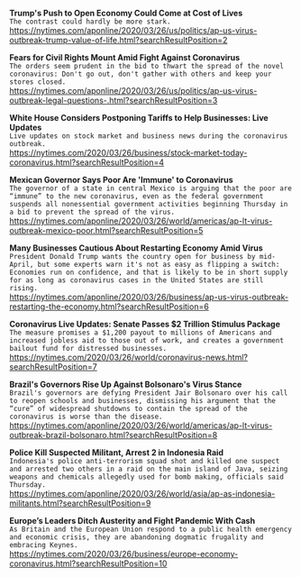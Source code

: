 **Trump's Push to Open Economy Could Come at Cost of Lives**\
`The contrast could hardly be more stark.`\
https://nytimes.com/aponline/2020/03/26/us/politics/ap-us-virus-outbreak-trump-value-of-life.html?searchResultPosition=2

**Fears for Civil Rights Mount Amid Fight Against Coronavirus**\
`The orders seem prudent in the bid to thwart the spread of the novel coronavirus: Don't go out, don't gather with others and keep your stores closed.`\
https://nytimes.com/aponline/2020/03/26/us/politics/ap-us-virus-outbreak-legal-questions-.html?searchResultPosition=3

**White House Considers Postponing Tariffs to Help Businesses: Live Updates**\
`Live updates on stock market and business news during the coronavirus outbreak.`\
https://nytimes.com/2020/03/26/business/stock-market-today-coronavirus.html?searchResultPosition=4

**Mexican Governor Says Poor Are 'Immune' to Coronavirus**\
`The governor of a state in central Mexico is arguing that the poor are “immune” to the new coronavirus, even as the federal government suspends all nonessential government activities beginning Thursday in a bid to prevent the spread of the virus. `\
https://nytimes.com/aponline/2020/03/26/world/americas/ap-lt-virus-outbreak-mexico-poor.html?searchResultPosition=5

**Many Businesses Cautious About Restarting Economy Amid Virus**\
`President Donald Trump wants the country open for business by mid-April, but some experts warn it's not as easy as flipping a switch: Economies run on confidence, and that is likely to be in short supply for as long as coronavirus cases in the United States are still rising. `\
https://nytimes.com/aponline/2020/03/26/business/ap-us-virus-outbreak-restarting-the-economy.html?searchResultPosition=6

**Coronavirus Live Updates: Senate Passes $2 Trillion Stimulus Package**\
`The measure promises a $1,200 payout to millions of Americans and increased jobless aid to those out of work, and creates a government bailout fund for distressed businesses.`\
https://nytimes.com/2020/03/26/world/coronavirus-news.html?searchResultPosition=7

**Brazil's Governors Rise Up Against Bolsonaro's Virus Stance**\
`Brazil's governors are defying President Jair Bolsonaro over his call to reopen schools and businesses, dismissing his argument that the “cure” of widespread shutdowns to contain the spread of the coronavirus is worse than the disease. `\
https://nytimes.com/aponline/2020/03/26/world/americas/ap-lt-virus-outbreak-brazil-bolsonaro.html?searchResultPosition=8

**Police Kill Suspected Militant, Arrest 2 in Indonesia Raid**\
`Indonesia's police anti-terrorism squad shot and killed one suspect and arrested two others in a raid on the main island of Java, seizing weapons and chemicals allegedly used for bomb making, officials said Thursday.`\
https://nytimes.com/aponline/2020/03/26/world/asia/ap-as-indonesia-militants.html?searchResultPosition=9

**Europe’s Leaders Ditch Austerity and Fight Pandemic With Cash**\
`As Britain and the European Union respond to a public health emergency and economic crisis, they are abandoning dogmatic frugality and embracing Keynes.`\
https://nytimes.com/2020/03/26/business/europe-economy-coronavirus.html?searchResultPosition=10

